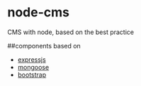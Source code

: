 node-cms
========

CMS with node, based on the best practice

##components based on
* [expressjs](http://expressjs.com/)
* [mongoose](http://mongoosejs.com/)
* [bootstrap](http://getbootstrap.com/)
